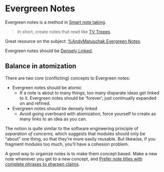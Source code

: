 # Evergreen Notes   
Evergreen notes is a method in [Smart note taking](Smart%20note%20taking.md).   
   
> In short, create notes that read like [TV Tropes](../Misc/TV%20Tropes.md).   
   
Great resource on the subject: [%AndyMatuschak Evergreen Notes](%25AndyMatuschak%20Evergreen%20Notes.md).   
   
Evergreen notes should be [Densely Linked](Densely%20Linked.md).   
   
## Balance in atomization   
There are two core (conflicting) concepts to Evergreen notes:   
   
- Evergreen notes should be atomic   
	- If a note is about to many things, too many disparate ideas get linked to it. Evergreen notes should be 'forever', just continually expanded on and refined.   
- Evergreen notes should be densely linked   
	- Avoid going overboard with atomization, force yourself to create as many links to an idea as you can.   
   
The notion is quite similar to the software engineering principle of _separation of concerns,_ which suggests that modules should only be “about” one thing, so that they’re more easily reusable. But likewise, if you fragment modules too much, you’ll have a cohesion problem.   
   
A good way to organize notes is to make them concept based. Make a new note whenever you get to a new concept, and [Prefer note titles with complete phrases to sharpen claims](https://notes.andymatuschak.org/z3KmNj3oKKSTJfqdfSEBzTQiCVGoC4GfK3rYW).
